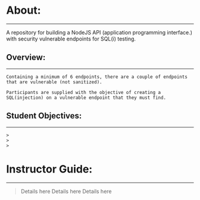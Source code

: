 # About:
---
A repository for building a NodeJS API (application programming interface.) with security vulnerable endpoints for SQL(i) testing.

## Overview:
---

```
Containing a minimum of 6 endpoints, there are a couple of endpoints that are vulnerable (not sanitized).

Participants are supplied with the objective of creating a SQL(injection) on a vulnerable endpoint that they must find.
```

## Student Objectives:
---
```
>
>
>
```

# Instructor Guide:
---
> Details here
> Details here
> Details here
